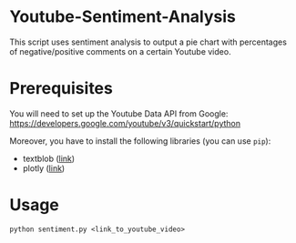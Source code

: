 # Youtube-Sentiment-Analysis
This script uses sentiment analysis to output a pie chart with percentages of negative/positive comments on a certain Youtube video.

# Prerequisites

You will need to set up the Youtube Data API from Google: https://developers.google.com/youtube/v3/quickstart/python

Moreover, you have to install the following libraries (you can use `pip`):

* textblob ([link](https://textblob.readthedocs.io/en/dev/))
* plotly ([link](https://plot.ly/python/))


# Usage
`python sentiment.py <link_to_youtube_video>`
